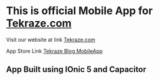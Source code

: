 # This is official Mobile App for [Tekraze.com](https://tekraze.com)

Visit our website at link [Tekraze.com](https://tekraze.com)

App Store Link [Tekraze Blog MobileApp](https://play.google.com/store/apps/details?id=com.tekraze.blog&hl=en&gl=US)

## App Built using IOnic 5 and Capacitor